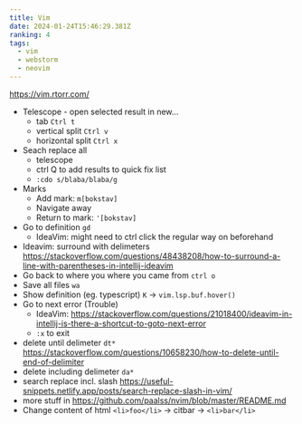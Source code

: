 ```yaml
---
title: Vim
date: 2024-01-24T15:46:29.381Z
ranking: 4
tags:
  - vim
  - webstorm
  - neovim
---
```

<https://vim.rtorr.com/>

- Telescope - open selected result in new...
  - tab `Ctrl t`
  - vertical split `Ctrl v`
  - horizontal split `Ctrl x`
- Seach replace all
  - telescope
  - ctrl Q to add results to quick fix list
  - `:cdo s/blaba/blaba/g`
- Marks
  - Add mark: `m[bokstav]`
  - Navigate away
  - Return to mark: `'[bokstav]`
- Go to definition `gd`
  - IdeaVim: might need to ctrl click the regular way on beforehand
- Ideavim: surround with delimeters <https://stackoverflow.com/questions/48438208/how-to-surround-a-line-with-parentheses-in-intellij-ideavim>
- Go back to where you where you came from `ctrl o`
- Save all files `wa`
- Show definition (eg. typescript) `K` -> `vim.lsp.buf.hover()`
- Go to next error (Trouble)
  - IdeaVim: <https://stackoverflow.com/questions/21018400/ideavim-in-intellij-is-there-a-shortcut-to-goto-next-error>
  - `:x` to exit
- delete until delimeter `dt*` https://stackoverflow.com/questions/10658230/how-to-delete-until-end-of-delimiter
- delete including delimeter `da*`
- search replace incl. slash <https://useful-snippets.netlify.app/posts/search-replace-slash-in-vim/>
- more stuff in <https://github.com/paalss/nvim/blob/master/README.md>
- Change content of html `<li>foo</li>` -> citbar -> `<li>bar</li>`
